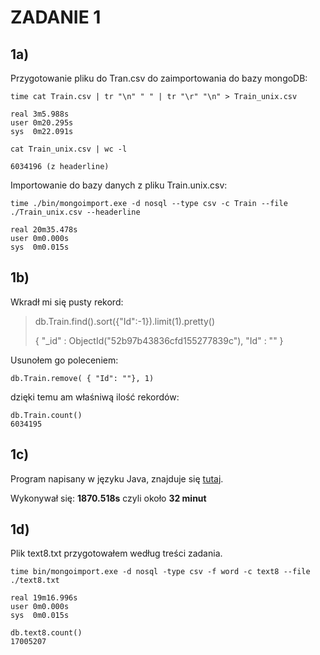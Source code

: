 # ZADANIE 1 #
## **1a)**  ##

Przygotowanie pliku do Tran.csv do zaimportowania do bazy mongoDB:

    time cat Train.csv | tr "\n" " " | tr "\r" "\n" > Train_unix.csv
    
    real 3m5.988s
    user 0m20.295s
    sys  0m22.091s

    cat Train_unix.csv | wc -l
    
    6034196 (z headerline)

Importowanie do bazy danych z pliku Train.unix.csv:

    time ./bin/mongoimport.exe -d nosql --type csv -c Train --file ./Train_unix.csv --headerline
    
    real 20m35.478s
    user 0m0.000s
    sys  0m0.015s

## **1b)** ##

Wkradł mi się pusty rekord:

> db.Train.find().sort({"Id":-1}).limit(1).pretty()
> 
> { "_id" : ObjectId("52b97b43836cfd155277839c"), "Id" : "" }

Usunołem go poleceniem:

    db.Train.remove( { "Id": ""}, 1)

dzięki temu am właśniwą ilość rekordów:

    db.Train.count()
    6034195

## **1c)** ##

Program napisany w języku Java, znajduje się [tutaj](/docs/progaszewski/NoSql.java).

Wykonywał się: **1870.518s** czyli około **32 minut**

## **1d)** ##
Plik text8.txt przygotowałem według treści zadania.

    time bin/mongoimport.exe -d nosql -type csv -f word -c text8 --file ./text8.txt
    
    real 19m16.996s
    user 0m0.000s
    sys  0m0.015s

    db.text8.count()
    17005207
